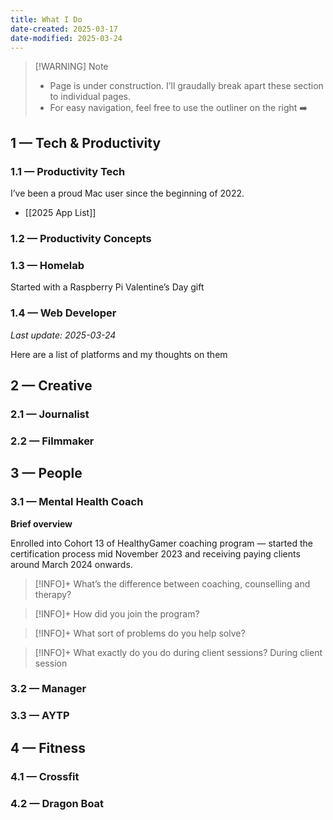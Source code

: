 ```yaml
---
title: What I Do
date-created: 2025-03-17
date-modified: 2025-03-24
---
```


> [!WARNING] Note
>
> - Page is under construction. I’ll graudally break
>   apart these section to individual pages.
> - For easy navigation, feel free to use the outliner
>   on the right ➡️

## 1 — Tech & Productivity

### 1.1 — Productivity Tech

I’ve been a proud Mac user since the beginning of 2022.

- [[2025 App List]]

### 1.2 — Productivity Concepts

### 1.3 — Homelab

Started with a Raspberry Pi Valentine’s Day gift

### 1.4 — Web Developer

_Last update: 2025-03-24_

Here are a list of platforms and my thoughts on them

## 2 — Creative

### 2.1 — Journalist

### 2.2 — Filmmaker

## 3 — People

### 3.1 — Mental Health Coach

**Brief overview**

Enrolled into Cohort 13 of HealthyGamer coaching
program — started the certification process mid
November 2023 and receiving paying clients around March
2024 onwards.

> [!INFO]+ What’s the difference between coaching,
> counselling and therapy?

> [!INFO]+ How did you join the program?

> [!INFO]+ What sort of problems do you help solve?

> [!INFO]+ What exactly do you do during client
> sessions? During client session

### 3.2 — Manager

### 3.3 — AYTP

## 4 — Fitness

### 4.1 — Crossfit

### 4.2 — Dragon Boat
